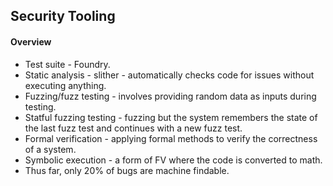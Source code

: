 ## Security Tooling

#### Overview
- Test suite - Foundry.
- Static analysis - slither - automatically checks code for issues without executing anything.
- Fuzzing/fuzz testing - involves providing random data as inputs during testing.
- Statful fuzzing testing - fuzzing but the system remembers the state of the last fuzz test and continues with a new fuzz test.
- Formal verification - applying formal methods to verify the correctness of a system. 
- Symbolic execution - a form of FV where the code is converted to math. 
- Thus far, only 20% of bugs are machine findable.
